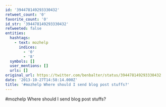 ```yaml
---
id: '394478149293330432'
retweet_count: '0'
favorite_count: '0'
id_str: '394478149293330432'
retweeted: false
entities:
  hashtags:
    - text: mozhelp
      indices:
        - '0'
        - '8'
  symbols: []
  user_mentions: []
  urls: []
original_url: https://twitter.com/benbalter/status/394478149293330432
date: '2013-10-27T14:58:14.000Z'
title: '#mozhelp Where should I send blog post stuffs?'
---
```


#mozhelp Where should I send blog post stuffs?